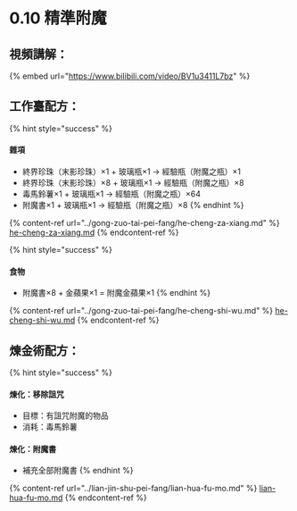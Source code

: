 # 0.10 精準附魔

## 視頻講解：

{% embed url="https://www.bilibili.com/video/BV1u3411L7bz" %}

## 工作臺配方：

{% hint style="success" %}
#### 雜項

* 終界珍珠（末影珍珠）×1 + 玻璃瓶×1 → 經驗瓶（附魔之瓶）×1
* 終界珍珠（末影珍珠）×8 + 玻璃瓶×1 → 經驗瓶（附魔之瓶）×8
* 毒馬鈴薯×1 + 玻璃瓶×1 → 經驗瓶（附魔之瓶）×64
* 附魔書×1 + 玻璃瓶×1 → 經驗瓶（附魔之瓶）×8
{% endhint %}

{% content-ref url="../gong-zuo-tai-pei-fang/he-cheng-za-xiang.md" %}
[he-cheng-za-xiang.md](../gong-zuo-tai-pei-fang/he-cheng-za-xiang.md)
{% endcontent-ref %}

{% hint style="success" %}
#### 食物

* 附魔書×8 + 金蘋果×1 = 附魔金蘋果×1
{% endhint %}

{% content-ref url="../gong-zuo-tai-pei-fang/he-cheng-shi-wu.md" %}
[he-cheng-shi-wu.md](../gong-zuo-tai-pei-fang/he-cheng-shi-wu.md)
{% endcontent-ref %}

## 煉金術配方：

{% hint style="success" %}
#### 煉化：移除詛咒

* 目標：有詛咒附魔的物品
* 消耗：毒馬鈴薯

#### 煉化：附魔書

* 補充全部附魔書
{% endhint %}

{% content-ref url="../lian-jin-shu-pei-fang/lian-hua-fu-mo.md" %}
[lian-hua-fu-mo.md](../lian-jin-shu-pei-fang/lian-hua-fu-mo.md)
{% endcontent-ref %}
